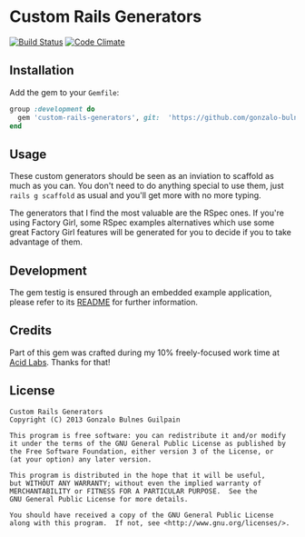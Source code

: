 Custom Rails Generators
=======================

[![Build Status](https://api.travis-ci.org/gonzalo-bulnes/custom-rails-generators.png)](https://travis-ci.org/gonzalo-bulnes/custom-rails-generators)
[![Code Climate](https://codeclimate.com/github/gonzalo-bulnes/custom-rails-generators.png)](https://codeclimate.com/github/gonzalo-bulnes/custom-rails-generators)

Installation
------------

Add the gem to your `Gemfile`:
```ruby
group :development do
  gem 'custom-rails-generators', git:  'https://github.com/gonzalo-bulnes/custom-rails-generators.git'
end
```

Usage
-----

These custom generators should be seen as an inviation to scaffold as much as you can. You don't need to do anything special to use them, just `rails g scaffold` as usual and you'll get more with no more typing.

The generators that I find the most valuable are the RSpec ones. If you're using Factory Girl, some RSpec examples alternatives which use some great Factory Girl features will be generated for you to decide if you to take advantage of them.

Development
-----------

The gem testig is ensured through an embedded example application, please refer to its [README](https://github.com/gonzalo-bulnes/custom-rails-generators/tree/master/example/README.md) for further information.

Credits
-------

Part of this gem was crafted during my 10% freely-focused work time at [Acid Labs][acidlabs]. Thanks for that!

  [acidlabs]: https://github.com/acidlabs

License
-------

    Custom Rails Generators
    Copyright (C) 2013 Gonzalo Bulnes Guilpain

    This program is free software: you can redistribute it and/or modify
    it under the terms of the GNU General Public License as published by
    the Free Software Foundation, either version 3 of the License, or
    (at your option) any later version.

    This program is distributed in the hope that it will be useful,
    but WITHOUT ANY WARRANTY; without even the implied warranty of
    MERCHANTABILITY or FITNESS FOR A PARTICULAR PURPOSE.  See the
    GNU General Public License for more details.

    You should have received a copy of the GNU General Public License
    along with this program.  If not, see <http://www.gnu.org/licenses/>.
